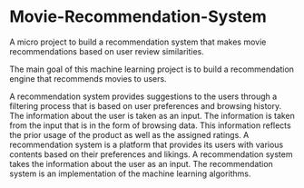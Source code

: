 # Movie-Recommendation-System
A micro project to build a recommendation system that makes movie recommendations based on user review similarities.

The main goal of this machine learning project is to build a recommendation engine that recommends movies to users.

A recommendation system provides suggestions to the users through a filtering process that is based on user preferences and browsing history. The information about the user is taken as an input. The information is taken from the input that is in the form of browsing data. This information reflects the prior usage of the product as well as the assigned ratings. A recommendation system is a platform that provides its users with various contents based on their preferences and likings. A recommendation system takes the information about the user as an input. The recommendation system is an implementation of the machine learning algorithms.
